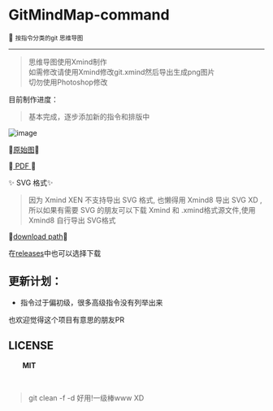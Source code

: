 # GitMindMap-command
:notebook: <small> 按指令分类的git 思维导图</small>
<hr/>

> 思维导图使用Xmind制作<br>
> 如需修改请使用Xmind修改git.xmind然后导出生成png图片<br>
> 切勿使用Photoshop修改


目前制作进度：
> 基本完成，逐步添加新的指令和排版中

![image](https://github.com/Kuri-su/gitMindmap-by-command/blob/master/Git%20V2.7.4.png "showPNG")<br/>

:star2:[原始图](https://raw.githubusercontent.com/Kuri-su/gitMindmap-by-command/master/Git%20V2.7.4.png "pic" ):star2:

:sparkling_heart:[ PDF ](https://github.com/Kuri-su/gitMindmap-by-command/blob/master/Git%20V2.7.4.pdf "pdf" ):sparkling_heart:

:sparkles: SVG 格式:sparkles:

> 因为 Xmind XEN 不支持导出 SVG 格式, 也懒得用 Xmind8 导出 SVG XD , 所以如果有需要 SVG 的朋友可以下载 Xmind 和 .xmind格式源文件,使用 Xmind8 自行导出 SVG格式

:bath:[download path](https://github.com/Kuri-su/gitMindmap-by-command/archive/v0.1.tar.gz "download path" ):bath:

在[releases](https://github.com/Kuri-su/gitMindmap-by-command/releases)中也可以选择下载
## 更新计划：
* 指令过于偏初级，很多高级指令没有列举出来

也欢迎觉得这个项目有意思的朋友PR

## LICENSE
&nbsp;&nbsp;&nbsp;&nbsp;&nbsp;&nbsp;&nbsp;<b>MIT</b>

<br/>

> git clean -f -d 好用!一级棒www XD
